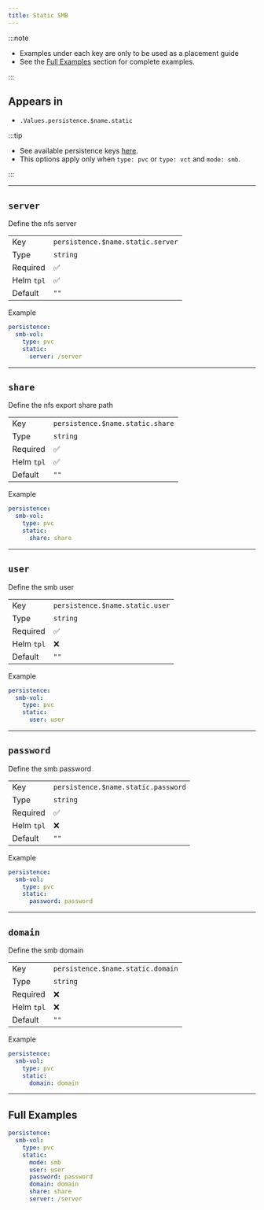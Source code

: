 ```yaml
---
title: Static SMB
---
```


:::note

- Examples under each key are only to be used as a placement guide
- See the [Full Examples](#full-examples) section for complete examples.

:::

## Appears in

- `.Values.persistence.$name.static`

:::tip

- See available persistence keys [here](./index.md).
- This options apply only when `type: pvc` or `type: vct` and `mode: smb`.

:::

---

## `server`

Define the nfs server

|            |                                   |
| ---------- | --------------------------------- |
| Key        | `persistence.$name.static.server` |
| Type       | `string`                          |
| Required   | ✅                                |
| Helm `tpl` | ✅                                |
| Default    | `""`                              |

Example

```yaml
persistence:
  smb-vol:
    type: pvc
    static:
      server: /server
```

---

## `share`

Define the nfs export share path

|            |                                  |
| ---------- | -------------------------------- |
| Key        | `persistence.$name.static.share` |
| Type       | `string`                         |
| Required   | ✅                               |
| Helm `tpl` | ✅                               |
| Default    | `""`                             |

Example

```yaml
persistence:
  smb-vol:
    type: pvc
    static:
      share: share
```

---

## `user`

Define the smb user

|            |                                 |
| ---------- | ------------------------------- |
| Key        | `persistence.$name.static.user` |
| Type       | `string`                        |
| Required   | ✅                              |
| Helm `tpl` | ❌                              |
| Default    | `""`                            |

Example

```yaml
persistence:
  smb-vol:
    type: pvc
    static:
      user: user
```

---

## `password`

Define the smb password

|            |                                     |
| ---------- | ----------------------------------- |
| Key        | `persistence.$name.static.password` |
| Type       | `string`                            |
| Required   | ✅                                  |
| Helm `tpl` | ❌                                  |
| Default    | `""`                                |

Example

```yaml
persistence:
  smb-vol:
    type: pvc
    static:
      password: password
```

---

## `domain`

Define the smb domain

|            |                                   |
| ---------- | --------------------------------- |
| Key        | `persistence.$name.static.domain` |
| Type       | `string`                          |
| Required   | ❌                                |
| Helm `tpl` | ❌                                |
| Default    | `""`                              |

Example

```yaml
persistence:
  smb-vol:
    type: pvc
    static:
      domain: domain
```

---

## Full Examples

```yaml
persistence:
  smb-vol:
    type: pvc
    static:
      mode: smb
      user: user
      password: password
      domain: domain
      share: share
      server: /server
```
